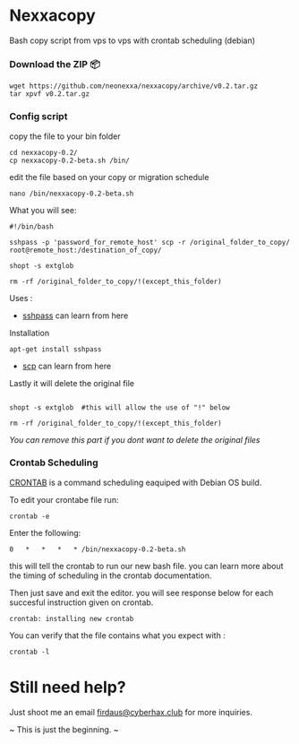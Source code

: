 # Nexxacopy

Bash copy script from vps to vps with crontab scheduling (debian)

### Download the ZIP 📦

```
wget https://github.com/neonexxa/nexxacopy/archive/v0.2.tar.gz
tar xpvf v0.2.tar.gz

```

### Config script 

copy the file to your bin folder

```
cd nexxacopy-0.2/
cp nexxacopy-0.2-beta.sh /bin/

```

edit the file based on your copy or migration schedule

	nano /bin/nexxacopy-0.2-beta.sh

What you will see:

```
#!/bin/bash

sshpass -p 'password_for_remote_host' scp -r /original_folder_to_copy/ root@remote_host:/destination_of_copy/

shopt -s extglob

rm -rf /original_folder_to_copy/!(except_this_folder)

```

Uses :

- [sshpass](http://linux.die.net/man/1/sshpass) can learn from here

Installation

```
apt-get install sshpass

```

- [scp](http://www.computerhope.com/unix/scp.htm) can learn from here

Lastly it will delete the original file

```

shopt -s extglob  #this will allow the use of "!" below

rm -rf /original_folder_to_copy/!(except_this_folder)

```

*You can remove this part if you dont want to delete the original files* 

### Crontab Scheduling

[CRONTAB](https://debian-administration.org/article/56/Command_scheduling_with_cron) is a command scheduling eaquiped with Debian OS build.

To edit your crontabe file run:

	crontab -e

Enter the following:

	0   *   *   *   * /bin/nexxacopy-0.2-beta.sh

this will tell the crontab to run our new bash file. you can learn more about the timing of scheduling in the crontab documentation. 

Then just save and exit the editor. 
you will see response below for each succesful instruction given on crontab.

	crontab: installing new crontab

You can verify that the file contains what you expect with :

	crontab -l

# Still need help?

Just shoot me an email firdaus@cyberhax.club for more inquiries. 

~ This is just the beginning. ~ 